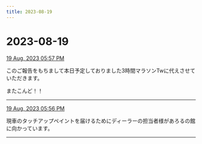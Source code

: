 ```yaml
---
title: 2023-08-19
---
```

# 2023-08-19

[19 Aug, 2023 05:57 PM](https://twitter.com/hirasawa/status/1692823059005407727#m)

このご報告をもちまして本日予定しておりました3時間マラソンTwに代えさせていただきます。  
  
またこんど！！

---

[19 Aug, 2023 05:56 PM](https://twitter.com/hirasawa/status/1692822871234715938#m)

現車のタッチアップペイントを届けるためにディーラーの担当者様があろるの館に向かっています。

---

